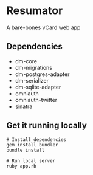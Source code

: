 # Resumator
A bare-bones vCard web app

## Dependencies
- dm-core
- dm-migrations
- dm-postgres-adapter
- dm-serializer
- dm-sqlite-adapter
- omniauth
- omniauth-twitter
- sinatra


## Get it running locally
	# Install dependencies
	gem install bundler
	bundle install
	
	# Run local server
	ruby app.rb
